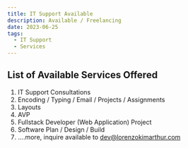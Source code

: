 ```yaml
---
title: IT Support Available 
description: Available / Freelancing
date: 2023-06-25
tags:
  - IT Support
  - Services
---
```


<!--<img src="./src/assets/img/artdevhashcover.png" width="100%">-->
## List of Available Services Offered
1. IT Support Consultations 
2. Encoding / Typing / Email / Projects / Assignments
3. Layouts
4. AVP
5. Fullstack Developer (Web Application) Project
6. Software Plan / Design / Build
7. ....more, inquire available to dev@lorenzokimarthur.com